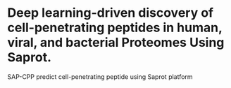 # Deep learning-driven discovery of cell-penetrating peptides in human, viral, and bacterial Proteomes Using Saprot.
SAP-CPP predict cell-penetrating peptide using Saprot platform
